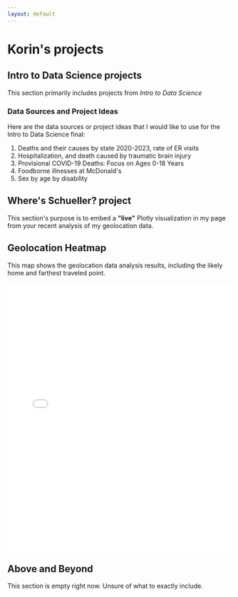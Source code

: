 ```yaml
---
layout: default
---
```


# Korin's projects

## Intro to Data Science projects
This section primarily includes projects from _Intro to Data Science_

### Data Sources and Project Ideas
Here are the data sources or project ideas that I would like to use for the Intro to Data Science final:
1. Deaths and their causes by state 2020-2023, rate of ER visits
2. Hospitalization, and death caused by traumatic brain injury
3. Provisional COVID-19 Deaths: Focus on Ages 0-18 Years
4. Foodborne illnesses at McDonald's
5. Sex by age by disability

## Where's Schueller? project
This section's purpose is to embed a **"live"** Plotly visualization in my page from your recent analysis of my geolocation data.

## Geolocation Heatmap

This map shows the geolocation data analysis results, including the likely home and farthest traveled point.

<iframe src="_includes/vis.html" width="100%" height="600px" style="border: none;"></iframe>

## Above and Beyond
This section is empty right now. Unsure of what to exactly include.

